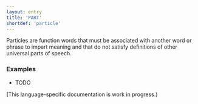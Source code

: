 ```yaml
---
layout: entry
title: 'PART'
shortdef: 'particle'
---
```


Particles are function words that must be associated with another word
or phrase to impart meaning and that do not satisfy definitions of
other universal parts of speech.

### Examples

* TODO

(This language-specific documentation is work in progress.)
